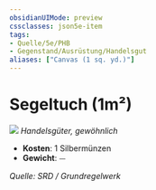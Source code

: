 ```yaml
---
obsidianUIMode: preview
cssclasses: json5e-item
tags:
- Quelle/5e/PHB
- Gegenstand/Ausrüstung/Handelsgut
aliases: ["Canvas (1 sq. yd.)"]
---
```

# Segeltuch (1m²)
![](../../../99%20-%20Setup/Files/Bildersammlung/Symbolik/Gegenstände.webp#token)
*Handelsgüter, gewöhnlich*  

- **Kosten**: 1 Silbermünzen
- **Gewicht**: ⏤

*Quelle: SRD / Grundregelwerk*